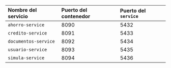 | Nombre del servicio  | Puerto del contenedor | Puerto del `service` |
|:---------------------|:----------------------|:---------------------|
| `ahorro-service`     | 8090                  | 5432                 |
| `credito-service`    | 8091                  | 5433                 |
| `documentos-service` | 8092                  | 5434                 |
| `usuario-service`    | 8093                  | 5435                 |
| `simula-service`     | 8094                  | 5436                 |